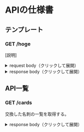 # APIの仕様書

## テンプレート

### GET /hoge

[説明]

<details><summary>request body（クリックして展開）</summary>

```json
{
  "hoge": 1
}
```

</details>

<details><summary>response body（クリックして展開）</summary>

```json
{
  "hoge": 1
}
```
</details>

## API一覧

### GET /cards
交換した名刺の一覧を取得する。

<details><summary>response body（クリックして展開）</summary>

```json
{
  "cards": [
    {
      "email": "hoge@example.com",
    }
  ]
}
```

